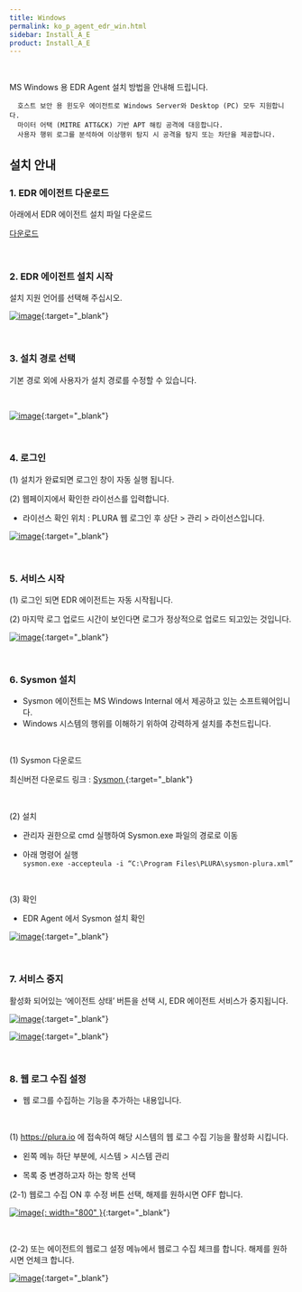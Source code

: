 ```yaml
---
title: Windows
permalink: ko_p_agent_edr_win.html
sidebar: Install_A_E
product: Install_A_E
---
```


<br />

MS Windows 용 EDR Agent 설치 방법을 안내해 드립니다. 

      호스트 보안 용 윈도우 에이전트로 Windows Server와 Desktop (PC) 모두 지원합니다.
      마이터 어택 (MITRE ATT&CK) 기반 APT 해킹 공격에 대응합니다.
      사용자 행위 로그를 분석하여 이상행위 탐지 시 공격을 탐지 또는 차단을 제공합니다.

## 설치 안내

<!-- 샘플 : __1.1 파일 다운로드__ -->

### 1. EDR 에이전트 다운로드

아래에서 EDR 에이전트 설치 파일 다운로드

[다운로드](https://repo.plura.io/v5/agent/win/PluraSetup.exe)

<br />

### 2. EDR 에이전트 설치 시작

설치 지원 언어를 선택해 주십시오. 

[![image](/docs/images/Ins_G/Agent_W/Agent_W_1.png)](/docs/images/Ins_G/Agent_W/Agent_W_1.png){:target="_blank"}

<br />

### 3. 설치 경로 선택

기본 경로 외에 사용자가 설치 경로를 수정할 수 있습니다.

<br />

[![image](/docs/images/Ins_G/Ins_EDR/006.png)](/docs/images/Ins_G/Ins_EDR/006.png){:target="_blank"}

<br />

### 4. 로그인

(1) 설치가 완료되면 로그인 창이 자동 실행 됩니다.

(2) 웹페이지에서 확인한 라이선스를 입력합니다.
- 라이선스 확인 위치 : PLURA 웹 로그인 후 상단 > 관리 > 라이선스입니다.

[![image](/docs/images/Ins_G/Agent_W/Agent_W_3.png)](/docs/images/Ins_G/Agent_W/Agent_W_3.png){:target="_blank"}

<br />

### 5. 서비스 시작

(1) 로그인 되면 EDR 에이전트는 자동 시작됩니다.

(2) 마지막 로그 업로드 시간이 보인다면 로그가 정상적으로 업로드 되고있는 것입니다.

[![image](/docs/images/Ins_G/Agent_W/Agent_W_4.png)](/docs/images/Ins_G/Agent_W/Agent_W_4.png){:target="_blank"}

<br />

### 6. Sysmon 설치

* Sysmon 에이전트는 MS Windows Internal 에서 제공하고 있는 소프트웨어입니다.
* Windows 시스템의 행위를 이해하기 위하여 강력하게 설치를 추천드립니다.

<br />

(1) Sysmon 다운로드

최신버전 다운로드 링크 : [ Sysmon ](https://learn.microsoft.com/en-us/sysinternals/downloads/sysmon){:target="_blank"}

<br />

(2) 설치

* 관리자 권한으로 cmd 실행하여 Sysmon.exe 파일의 경로로 이동

* 아래 명령어 실행   
`sysmon.exe -accepteula -i “C:\Program Files\PLURA\sysmon-plura.xml”`

<br />

(3) 확인

* EDR Agent 에서 Sysmon 설치 확인

[![image](/docs/images/Ins_G/Sysmon/sysmon_3.png)](/docs/images/Ins_G/Sysmon/sysmon_3.png){:target="_blank"}

<br />

### 7. 서비스 중지

활성화 되어있는 ‘에이전트 상태’ 버튼을 선택 시, EDR 에이전트 서비스가 중지됩니다.

[![image](/docs/images/Ins_G/Agent_W/Agent_W_5.png)](/docs/images/Ins_G/Agent_W/Agent_W_5.png){:target="_blank"}

[![image](/docs/images/Ins_G/Agent_W/Agent_W_6.png)](/docs/images/Ins_G/Agent_W/Agent_W_6.png){:target="_blank"}

<br />

### 8. 웹 로그 수집 설정

* 웹 로그를 수집하는 기능을 추가하는 내용입니다.

<br />

(1) <font color='dodgerblue'> https://plura.io </font> 에 접속하여 해당 시스템의 웹 로그 수집 기능을 활성화 시킵니다.

* 왼쪽 메뉴 하단 부분에, 시스템 > 시스템 관리

* 목록 중 변경하고자 하는 항목 선택

(2-1) 웹로그 수집 ON 후 수정 버튼 선택, 해제를 원하시면 OFF 합니다.

[![image](/docs/images/Ins_G/Ins_EDR/005.png){: width="800" }](/docs/images/Ins_G/Ins_EDR/005.png){:target="_blank"}

<br />

(2-2) 또는 에이전트의 웹로그 설정 메뉴에서 웹로그 수집 체크를 합니다. 해제를 원하시면 언체크 합니다.

[![image](/docs/images/Ins_G/Ins_EDR/001.png)](/docs/images/Ins_G/Ins_EDR/001.png){:target="_blank"}

<br />

<!--
## Step 3

__자동 업데이트 기능__

PLURA V5 Agent 자동 업데이트 기능을 사용하시려면 환경설정 탭으로 이동하여 자동업데이트 체크박스에 체크 되어있는지 확인합니다. 기본값은 체크 상태입니다.

[![image](/docs/images/Ins_G/Ins_EDR/002.png)](/docs/images/Ins_G/Ins_EDR/002.png){:target="_blank"}

<br>



## Step 4

__업데이트 확인__

PLURA V5 Agent의 업데이트 버전은 C:\Program Files\PLURA 경로에서 확인 하실 수 있습니다.

**ex)PLURAService 버전 확인**

[![image](/docs/images/Ins_G/Ins_EDR/003.png){: width="800" }](/docs/images/Ins_G/Ins_EDR/003.png){:target="_blank"}

<br>

[![image](/docs/images/Ins_G/Ins_EDR/004.png)](/docs/images/Ins_G/Ins_EDR/004.png){:target="_blank"}

<br>

-->


<!-- 주석 Sample
-->



<!--
######### 삭제된 내용
## Windows Agent 설치 영상

<style>.embed-container { position: relative; padding-bottom: 56.25%; height: 0; overflow: hidden; max-width: 100%; } .embed-container iframe, .embed-container object, .embed-container embed { position: absolute; top: 0; left: 0; width: 100%; height: 100%; }</style><div class='embed-container'><iframe src='https://www.youtube.com/embed/kKLL_sP9w9c' frameborder='0' allowfullscreen></iframe></div>

## 웹로그 수집 설정 영상
<style>.embed-container { position: relative; padding-bottom: 56.25%; height: 0; overflow: hidden; max-width: 100%; } .embed-container iframe, .embed-container object, .embed-container embed { position: absolute; top: 0; left: 0; width: 100%; height: 100%; }</style><div class='embed-container'><iframe src='https://www.youtube.com/embed/kKLL_sP9w9c' frameborder='0' allowfullscreen></iframe></div>
-->

